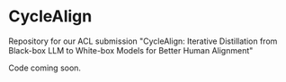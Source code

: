 # CycleAlign
Repository for our ACL submission "CycleAlign: Iterative Distillation from Black-box LLM to White-box Models for Better Human Alignment"

Code coming soon.
